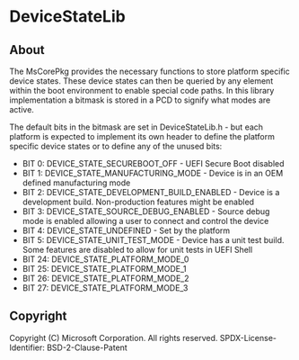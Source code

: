 # DeviceStateLib

## About

The MsCorePkg provides the necessary functions to store platform specific device states.  These device states can then be queried by any element within the boot environment to enable special code paths.  In this library implementation a bitmask is stored in a PCD to signify what modes are active.

The default bits in the bitmask are set in DeviceStateLib.h - but each platform is expected to implement its own header to define the platform specific device states or to define any of the unused bits:

* BIT 0:  DEVICE_STATE_SECUREBOOT_OFF - UEFI Secure Boot disabled
* BIT 1:  DEVICE_STATE_MANUFACTURING_MODE - Device is in an OEM defined manufacturing mode
* BIT 2:  DEVICE_STATE_DEVELOPMENT_BUILD_ENABLED - Device is a development build.  Non-production features might be enabled
* BIT 3:  DEVICE_STATE_SOURCE_DEBUG_ENABLED - Source debug mode is enabled allowing a user to connect and control the device
* BIT 4:  DEVICE_STATE_UNDEFINED - Set by the platform
* BIT 5:  DEVICE_STATE_UNIT_TEST_MODE - Device has a unit test build. Some features are disabled to allow for unit tests in UEFI Shell
* BIT 24: DEVICE_STATE_PLATFORM_MODE_0
* BIT 25: DEVICE_STATE_PLATFORM_MODE_1
* BIT 26: DEVICE_STATE_PLATFORM_MODE_2
* BIT 27: DEVICE_STATE_PLATFORM_MODE_3

## Copyright

Copyright (C) Microsoft Corporation. All rights reserved.
SPDX-License-Identifier: BSD-2-Clause-Patent
